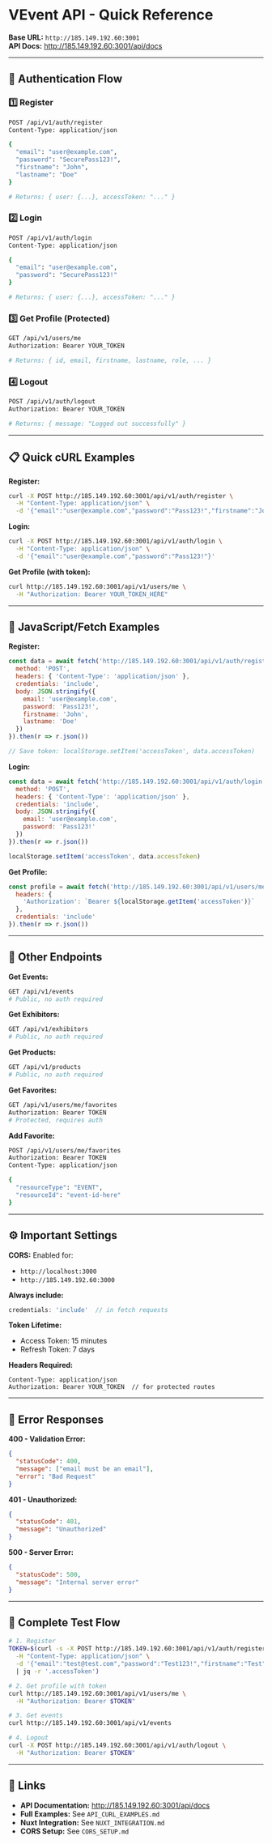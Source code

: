 # VEvent API - Quick Reference

**Base URL:** `http://185.149.192.60:3001`  
**API Docs:** http://185.149.192.60:3001/api/docs

---

## 🔐 Authentication Flow

### 1️⃣ Register
```bash
POST /api/v1/auth/register
Content-Type: application/json

{
  "email": "user@example.com",
  "password": "SecurePass123!",
  "firstname": "John",
  "lastname": "Doe"
}

# Returns: { user: {...}, accessToken: "..." }
```

### 2️⃣ Login
```bash
POST /api/v1/auth/login
Content-Type: application/json

{
  "email": "user@example.com",
  "password": "SecurePass123!"
}

# Returns: { user: {...}, accessToken: "..." }
```

### 3️⃣ Get Profile (Protected)
```bash
GET /api/v1/users/me
Authorization: Bearer YOUR_TOKEN

# Returns: { id, email, firstname, lastname, role, ... }
```

### 4️⃣ Logout
```bash
POST /api/v1/auth/logout
Authorization: Bearer YOUR_TOKEN

# Returns: { message: "Logged out successfully" }
```

---

## 📋 Quick cURL Examples

**Register:**
```bash
curl -X POST http://185.149.192.60:3001/api/v1/auth/register \
  -H "Content-Type: application/json" \
  -d '{"email":"user@example.com","password":"Pass123!","firstname":"John","lastname":"Doe"}'
```

**Login:**
```bash
curl -X POST http://185.149.192.60:3001/api/v1/auth/login \
  -H "Content-Type: application/json" \
  -d '{"email":"user@example.com","password":"Pass123!"}'
```

**Get Profile (with token):**
```bash
curl http://185.149.192.60:3001/api/v1/users/me \
  -H "Authorization: Bearer YOUR_TOKEN_HERE"
```

---

## 🎯 JavaScript/Fetch Examples

**Register:**
```javascript
const data = await fetch('http://185.149.192.60:3001/api/v1/auth/register', {
  method: 'POST',
  headers: { 'Content-Type': 'application/json' },
  credentials: 'include',
  body: JSON.stringify({
    email: 'user@example.com',
    password: 'Pass123!',
    firstname: 'John',
    lastname: 'Doe'
  })
}).then(r => r.json())

// Save token: localStorage.setItem('accessToken', data.accessToken)
```

**Login:**
```javascript
const data = await fetch('http://185.149.192.60:3001/api/v1/auth/login', {
  method: 'POST',
  headers: { 'Content-Type': 'application/json' },
  credentials: 'include',
  body: JSON.stringify({
    email: 'user@example.com',
    password: 'Pass123!'
  })
}).then(r => r.json())

localStorage.setItem('accessToken', data.accessToken)
```

**Get Profile:**
```javascript
const profile = await fetch('http://185.149.192.60:3001/api/v1/users/me', {
  headers: {
    'Authorization': `Bearer ${localStorage.getItem('accessToken')}`
  },
  credentials: 'include'
}).then(r => r.json())
```

---

## 🎪 Other Endpoints

**Get Events:**
```bash
GET /api/v1/events
# Public, no auth required
```

**Get Exhibitors:**
```bash
GET /api/v1/exhibitors
# Public, no auth required
```

**Get Products:**
```bash
GET /api/v1/products
# Public, no auth required
```

**Get Favorites:**
```bash
GET /api/v1/users/me/favorites
Authorization: Bearer TOKEN
# Protected, requires auth
```

**Add Favorite:**
```bash
POST /api/v1/users/me/favorites
Authorization: Bearer TOKEN
Content-Type: application/json

{
  "resourceType": "EVENT",
  "resourceId": "event-id-here"
}
```

---

## ⚙️ Important Settings

**CORS:** Enabled for:
- `http://localhost:3000`
- `http://185.149.192.60:3000`

**Always include:**
```javascript
credentials: 'include'  // in fetch requests
```

**Token Lifetime:**
- Access Token: 15 minutes
- Refresh Token: 7 days

**Headers Required:**
```
Content-Type: application/json
Authorization: Bearer YOUR_TOKEN  // for protected routes
```

---

## 🚨 Error Responses

**400 - Validation Error:**
```json
{
  "statusCode": 400,
  "message": ["email must be an email"],
  "error": "Bad Request"
}
```

**401 - Unauthorized:**
```json
{
  "statusCode": 401,
  "message": "Unauthorized"
}
```

**500 - Server Error:**
```json
{
  "statusCode": 500,
  "message": "Internal server error"
}
```

---

## 📝 Complete Test Flow

```bash
# 1. Register
TOKEN=$(curl -s -X POST http://185.149.192.60:3001/api/v1/auth/register \
  -H "Content-Type: application/json" \
  -d '{"email":"test@test.com","password":"Test123!","firstname":"Test","lastname":"User"}' \
  | jq -r '.accessToken')

# 2. Get profile with token
curl http://185.149.192.60:3001/api/v1/users/me \
  -H "Authorization: Bearer $TOKEN"

# 3. Get events
curl http://185.149.192.60:3001/api/v1/events

# 4. Logout
curl -X POST http://185.149.192.60:3001/api/v1/auth/logout \
  -H "Authorization: Bearer $TOKEN"
```

---

## 🔗 Links

- **API Documentation:** http://185.149.192.60:3001/api/docs
- **Full Examples:** See `API_CURL_EXAMPLES.md`
- **Nuxt Integration:** See `NUXT_INTEGRATION.md`
- **CORS Setup:** See `CORS_SETUP.md`

